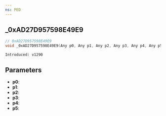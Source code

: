 ```yaml
---
ns: PED
---
```

## _0xAD27D957598E49E9

```c
// 0xAD27D957598E49E9
void _0xAD27D957598E49E9(Any p0, Any p1, Any p2, Any p3, Any p4, Any p5);
```

```
Introduced: v1290
```

## Parameters
* **p0**:
* **p1**:
* **p2**:
* **p3**:
* **p4**:
* **p5**:


